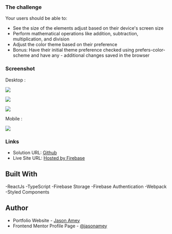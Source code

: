 ### The challenge

Your users should be able to:

- See the size of the elements adjust based on their device's screen size
- Perform mathematical operations like addition, subtraction, multiplication, and division
- Adjust the color theme based on their preference
- Bonus: Have their initial theme preference checked using prefers-color-scheme and have any - additional changes saved in the browser

### Screenshot

Desktop :

![](https://firebasestorage.googleapis.com/v0/b/project-data-ja.appspot.com/o/front-end-mentor%2Fcalculator%2FScreen%20Shot%202022-06-17%20at%201.16.06%20PM.png?alt=media&token=9e3a5a00-ca82-4845-80d1-23e7b3283cad)

![](https://firebasestorage.googleapis.com/v0/b/project-data-ja.appspot.com/o/front-end-mentor%2Fcalculator%2FScreen%20Shot%202022-06-17%20at%201.16.12%20PM.png?alt=media&token=0695d441-70e0-474b-9b9a-4d66587ce41a)

![](https://firebasestorage.googleapis.com/v0/b/project-data-ja.appspot.com/o/front-end-mentor%2Fcalculator%2FScreen%20Shot%202022-06-17%20at%201.16.19%20PM.png?alt=media&token=980a4804-9a80-42ae-a6d9-521b1cc97b98)

Mobile :

![](https://firebasestorage.googleapis.com/v0/b/project-data-ja.appspot.com/o/front-end-mentor%2Fcalculator%2FScreen%20Shot%202022-06-17%20at%201.16.35%20PM.png?alt=media&token=def8a9cc-e441-43ff-a67b-92643130477c)

### Links

- Solution URL: [Github](https://github.com/jasonamey/entertianment-web-app)
- Live Site URL: [Hosted by Firebase](https://entertainment-web-app-e9562.web.app/login)

## Built With

-ReactJs
-TypeScript
-Firebase Storage
-Firebase Authentication
-Webpack
-Styled Components

## Author

- Portfolio Website - [Jason Amey](https://www.jasonamey.com)
- Frontend Mentor Profile Page - [@jasonamey](https://www.frontendmentor.io/profile/jasonamey)
